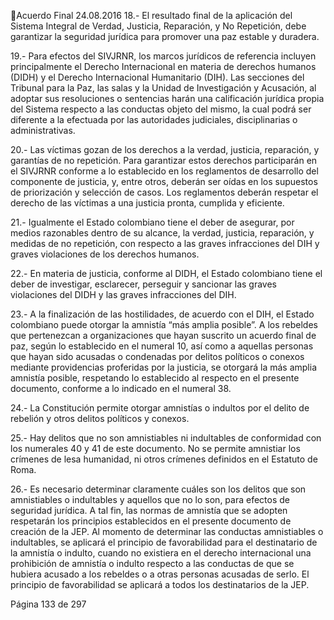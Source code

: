 Acuerdo Final 
24.08.2016 
18.- El resultado final de la aplicación del Sistema Integral de Verdad, Justicia, Reparación, y No Repetición, 
debe garantizar la seguridad jurídica para promover una paz estable y duradera. 
 
19.-  Para  efectos  del  SIVJRNR,  los  marcos  jurídicos  de  referencia  incluyen  principalmente  el  Derecho 
Internacional en materia de derechos humanos (DIDH) y el Derecho Internacional Humanitario (DIH). Las 
secciones  del  Tribunal  para  la  Paz,  las  salas  y  la  Unidad  de  Investigación  y  Acusación,  al  adoptar  sus 
resoluciones  o  sentencias  harán  una  calificación  jurídica  propia  del  Sistema  respecto  a  las  conductas 
objeto del mismo, la cual podrá ser diferente a la efectuada por las autoridades judiciales, disciplinarias o 
administrativas.  
 
20.- Las víctimas gozan de los derechos a la verdad, justicia, reparación, y garantías de no repetición. Para 
garantizar estos derechos participarán en el SIVJRNR conforme a lo establecido en los reglamentos de 
desarrollo del componente de justicia, y, entre otros, deberán ser oídas en los supuestos de priorización 
y selección de casos. Los reglamentos deberán respetar el derecho de las víctimas a una justicia pronta, 
cumplida y eficiente. 
 
21.- Igualmente el Estado colombiano tiene el deber de asegurar, por medios razonables dentro de su 
alcance, la verdad, justicia, reparación, y medidas de no repetición, con respecto a las graves infracciones 
del DIH y graves violaciones de los derechos humanos. 
 
22.-  En  materia  de  justicia,  conforme  al  DIDH,  el  Estado  colombiano  tiene  el  deber  de  investigar, 
esclarecer, perseguir y sancionar las graves violaciones del DIDH y las graves infracciones del DIH. 
 
23.- A la finalización de las hostilidades, de acuerdo con el DIH, el Estado colombiano puede otorgar la 
amnistía “más amplia posible”. A los rebeldes que pertenezcan a organizaciones que hayan suscrito un 
acuerdo final de paz, según lo establecido en el numeral 10, así como a aquellas personas que hayan sido 
acusadas o condenadas por delitos políticos o conexos mediante providencias proferidas por la justicia, 
se  otorgará  la  más  amplia  amnistía  posible,  respetando  lo  establecido  al  respecto  en  el  presente 
documento, conforme a lo indicado en el numeral 38.  
 
24.- La Constitución permite otorgar amnistías o indultos por el delito de rebelión y otros delitos políticos 
y conexos. 
 
25.- Hay delitos que no son amnistiables ni indultables de conformidad con los numerales 40 y 41 de este 
documento. No se permite amnistiar los crímenes de lesa humanidad, ni otros crímenes definidos en el 
Estatuto de Roma.  
 
26.-  Es  necesario  determinar  claramente  cuáles  son  los  delitos  que  son  amnistiables  o  indultables  y 
aquellos que no lo son, para efectos de seguridad jurídica. A tal fin, las normas de amnistía que se adopten 
respetarán los principios establecidos en el presente documento de creación de la JEP. Al momento de 
determinar  las  conductas  amnistiables  o  indultables,  se  aplicará  el  principio  de  favorabilidad  para  el 
destinatario de la amnistía o indulto, cuando no existiera en el derecho internacional una prohibición de 
amnistía o indulto respecto a las conductas de que se hubiera acusado a los rebeldes o a otras personas 
acusadas de serlo. El principio de favorabilidad se aplicará a todos los destinatarios de la JEP. 
 

Página 133 de 297 
 


